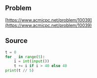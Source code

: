 ## Problem

[https://www.acmicpc.net/problem/10039](https://www.acmicpc.net/problem/10039)

## Source

```py
t = 0
for _ in range(5):
    i = int(input())
    t += i if i > 40 else 40
print(t // 5)
```